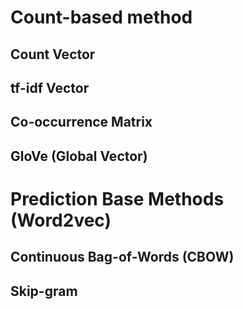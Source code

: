 # Count-based method
## Count Vector
## tf-idf Vector
## Co-occurrence Matrix
## GloVe (Global Vector)

# Prediction Base Methods (Word2vec)
## Continuous Bag-of-Words (CBOW)
## Skip-gram
